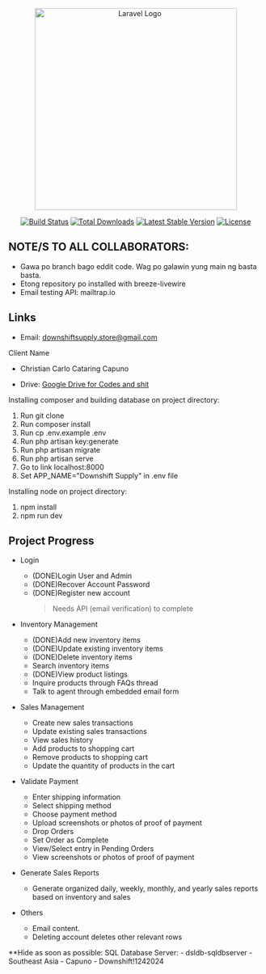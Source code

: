 <p align="center"><a href="https://laravel.com" target="_blank"><img src="https://raw.githubusercontent.com/laravel/art/master/logo-lockup/5%20SVG/2%20CMYK/1%20Full%20Color/laravel-logolockup-cmyk-red.svg" width="400" alt="Laravel Logo"></a></p>

<p align="center">
<a href="https://github.com/laravel/framework/actions"><img src="https://github.com/laravel/framework/workflows/tests/badge.svg" alt="Build Status"></a>
<a href="https://packagist.org/packages/laravel/framework"><img src="https://img.shields.io/packagist/dt/laravel/framework" alt="Total Downloads"></a>
<a href="https://packagist.org/packages/laravel/framework"><img src="https://img.shields.io/packagist/v/laravel/framework" alt="Latest Stable Version"></a>
<a href="https://packagist.org/packages/laravel/framework"><img src="https://img.shields.io/packagist/l/laravel/framework" alt="License"></a>
</p>

## NOTE/S TO ALL COLLABORATORS: 
- Gawa po branch bago eddit code. Wag po galawin yung main ng basta basta.
- Etong repository po installed with breeze-livewire
- Email testing API: mailtrap.io

## Links
- Email: downshiftsupply.store@gmail.com

Client Name
- Christian Carlo Cataring Capuno

- Drive: [Google Drive for Codes and shit](https://drive.google.com/drive/folders/17CFFhPzVXMjAkvNUn-krRIs5I3kboyS4?usp=sharing)

Installing composer and building database on project directory:

1. Run git clone <my-cool-project>
2. Run composer install
3. Run cp .env.example .env
4. Run php artisan key:generate
5. Run php artisan migrate
6. Run php artisan serve
7. Go to link localhost:8000
8. Set APP_NAME="Downshift Supply" in .env file

Installing node on project directory:

1. npm install
2. npm run dev

## Project Progress

- Login
    - (DONE)Login User and Admin
    - (DONE)Recover Account Password
    - (DONE)Register new account
        >Needs API (email verification) to complete
- Inventory Management
    - (DONE)Add new inventory items
    - (DONE)Update existing inventory items
    - (DONE)Delete inventory items
    - Search inventory items
    - (DONE)View product listings
    - Inquire products through FAQs thread
    - Talk to agent through embedded email form
- Sales Management
    - Create new sales transactions
    - Update existing sales transactions
    - View sales history
    - Add products to shopping cart
    - Remove products to shopping cart
    - Update the quantity of products in the cart
- Validate Payment
    - Enter shipping information
    - Select shipping method
    - Choose payment method
    - Upload screenshots or photos of proof of payment
    - Drop Orders
    - Set Order as Complete
    - View/Select entry in Pending Orders
    - View screenshots or photos of proof of payment
- Generate Sales Reports
    - Generate organized daily, weekly, monthly, and yearly sales reports based on inventory and sales


- Others
    - Email content.
    - Deleting account deletes other relevant rows


**Hide as soon as possible:
SQL Database Server:
    - dsldb-sqldbserver
    - Southeast Asia
    - Capuno
    - Downshift!1242024
